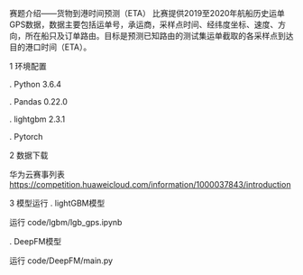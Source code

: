 赛题介绍——货物到港时间预测（ETA）
比赛提供2019至2020年航船历史运单GPS数据，数据主要包括运单号，承运商，采样点时间、经纬度坐标、速度、方向，所在船只及订单路由。目标是预测已知路由的测试集运单截取的各采样点到达目的港口时间（ETA）。

1 环境配置

. Python 3.6.4

. Pandas 0.22.0

. lightgbm 2.3.1

. Pytorch

2 数据下载

华为云赛事列表 https://competition.huaweicloud.com/information/1000037843/introduction

3 模型运行
. lightGBM模型

运行 code/lgbm/lgb_gps.ipynb

. DeepFM模型

运行 code/DeepFM/main.py
